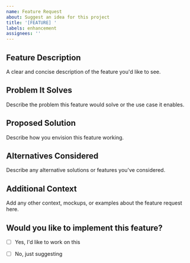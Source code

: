 ```yaml
---
name: Feature Request
about: Suggest an idea for this project
title: '[FEATURE] '
labels: enhancement
assignees: ''
---
```


## Feature Description

A clear and concise description of the feature you'd like to see.

## Problem It Solves

Describe the problem this feature would solve or the use case it enables.

## Proposed Solution

Describe how you envision this feature working.

## Alternatives Considered

Describe any alternative solutions or features you've considered.

## Additional Context

Add any other context, mockups, or examples about the feature request here.

## Would you like to implement this feature?

- [ ] Yes, I'd like to work on this
- [ ] No, just suggesting

